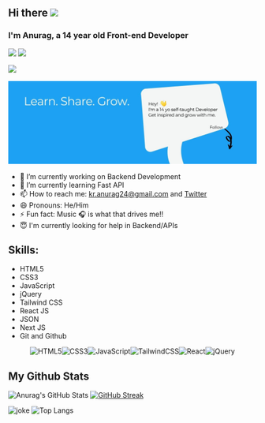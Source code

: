 ## Hi there <img src="https://raw.githubusercontent.com/MartinHeinz/MartinHeinz/master/wave.gif" width="30px">
### I'm Anurag, a 14 year old Front-end Developer 
![](https://komarev.com/ghpvc/?username=kr-anurag)
![](https://img.shields.io/twitter/follow/kr_anurag_?style=social) 

![](https://raw.githubusercontent.com/seanprashad/slackmoji/master/emoji/blob/blob-dundundun-gif.gif)

![Cover Image](20210718_123202.jpg)

- 🔭 I’m currently working on Backend Development
- 🌱 I’m currently learning Fast API
- 📫 How to reach me: kr.anurag24@gmail.com and [Twitter](https://twitter.com/kr_anurag_)
- 😄 Pronouns: He/Him
- ⚡ Fun fact: Music 🎧 is what that drives me!! 
- 😇 I'm currently looking for help in Backend/APIs

## Skills:
* HTML5
* CSS3
* JavaScript 
* jQuery
* Tailwind CSS
* React JS
* JSON
* Next JS
* Git and Github

<center>
<img alt="HTML5" src="https://img.shields.io/badge/html5-%23E34F26.svg?style=for-the-badge&logo=html5&logoColor=white"/><img alt="CSS3" src="https://img.shields.io/badge/css3-%231572B6.svg?style=for-the-badge&logo=css3&logoColor=white"/><img alt="JavaScript" src="https://img.shields.io/badge/javascript-%23323330.svg?style=for-the-badge&logo=javascript&logoColor=%23F7DF1E"/><img alt="TailwindCSS" src="https://img.shields.io/badge/tailwindcss-%2338B2AC.svg?style=for-the-badge&logo=tailwind-css&logoColor=white"/><img alt="React" src="https://img.shields.io/badge/react-%2320232a.svg?style=for-the-badge&logo=react&logoColor=%2361DAFB"/><img alt="jQuery" src="https://img.shields.io/badge/jquery-%230769AD.svg?style=for-the-badge&logo=jquery&logoColor=white"/>

</center>

## My Github Stats
![Anurag's GitHub Stats](https://github-readme-stats.vercel.app/api?username=kr-anurag&show_icons=true&theme=radical)
[![GitHub Streak](https://github-readme-streak-stats.herokuapp.com/?user=kr-anurag)](https://git.io/streak-stats)

![joke](https://readme-jokes.vercel.app/api)
![Top Langs](https://github-readme-stats.vercel.app/api/top-langs/?username=kr-anurag&theme=tokyonight)
